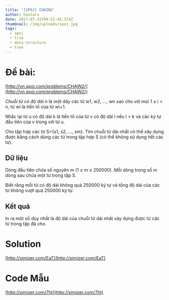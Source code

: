 ```yaml
---
title: '[SPOJ] CHAIN2'
author: houtaru
date: 2017-07-31T09:51:45.574Z
thumbnail: /img/uploads/spoj.jpg
tags:
  - spoj
  - trie
  - data-structure
  - tree
---
```

# Đề bài: 

[http://vn.spoj.com/problems/CHAIN2/](http://vn.spoj.com/problems/CHAIN2/)

*Chuỗi từ có độ dài n* là
một dãy các từ w1, w2, ..., wn sao cho với
mọi 1 ≤ i < n, từ wi là tiền tố của
từ wi\+1.

Nhắc lại từ u có độ
dài k là tiền tố của từ v có độ dài l nếu l > k và các ký tự đầu tiên của v
trùng với từ u.

Cho tập hợp các từ
S={s1, s2, ..., sm}. Tìm chuỗi từ dài nhất có thể xây dựng được bằng cách dùng các
từ trong tập hợp S (có thể không sử dụng hết các từ).

## Dữ liệu

Dòng đầu tiên chứa số
nguyên m (1 ≤ m ≤ 250000). Mỗi dòng trong số m dòng sau chứa một từ trong tập
S.

Biết rằng mỗi từ có độ
dài không quá 250000 ký tự và tổng độ dài của các từ không vượt quá 250000 ký
tự.

## Kết quả

In ra một số duy nhất
là độ dài của chuỗi từ dài nhất xây dựng được từ các từ trong tập đã cho.

# Solution

[http://simizer.com/EaT](http://simizer.com/EaT)

# Code Mẫu

[http://simizer.com/7ht](http://simizer.com/7ht)




